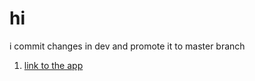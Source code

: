 # hi
i commit changes in dev and promote it to master branch
1. [link to the app](http://apphamza.us-east-1.elasticbeanstalk.com/filteredimage?image_url=https://thumbs.dreamstime.com/b/frisky-orange-kitten-standing-side-playing-cute-striped-sitting-up-raising-arms-to-bat-paws-play-isolated-white-147560163.jpg)

